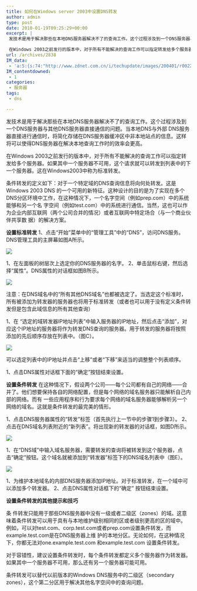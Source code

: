 ```yaml
---
title: 如何在Windows server 2003中设置DNS转发
author: admin
type: post
date: 2010-01-19T09:25:29+00:00
excerpt: |
 发技术是用于解决那些在本地DNS服务器解决不了的查询工作。这个过程涉及到一个DNS服务器与其他DNS服务器直接通信的问题。当本地DNS与外部 DNS服务器直接进行通信时，将简化存储在DNS服务器缓冲区中非本地站点的信息。这样将可以使得DNS服务器在解决本地查询工作时的效率会更高。

 在Windows 2003之前发行的版本中，对于所有不能解决的查询工作可以指定转发给多个服务器。如果其中一个服务器不可用，这个请求就可以转发到列表中的下一个服务器。这在Windows2003中称为标准转发。
url: /archives/2838
IM_data:
 - 'a:5:{s:74:"http://www.zdnet.com.cn/i/techupdate/images/200401/r00220031203lel01_a.gif";s:79:"http://blog.haohtml.com/wp-content/uploads/2011/03/cce9_r00220031203lel01_a.gif";s:74:"http://www.zdnet.com.cn/i/techupdate/images/200401/r00220031203lel01_b.gif";s:79:"http://blog.haohtml.com/wp-content/uploads/2011/03/e0d8_r00220031203lel01_b.gif";s:74:"http://www.zdnet.com.cn/i/techupdate/images/200401/r00220031203lel01_c.gif";s:79:"http://blog.haohtml.com/wp-content/uploads/2011/03/6b0a_r00220031203lel01_c.gif";s:74:"http://www.zdnet.com.cn/i/techupdate/images/200401/r00220031203lel01_d.gif";s:79:"http://blog.haohtml.com/wp-content/uploads/2011/03/8d28_r00220031203lel01_d.gif";s:74:"http://www.zdnet.com.cn/i/techupdate/images/200401/r00220031203lel01_e.gif";s:79:"http://blog.haohtml.com/wp-content/uploads/2011/03/61be_r00220031203lel01_e.gif";}'
IM_contentdowned:
 - 1
categories:
 - 服务器
tags:
 - dns

---
```

发技术是用于解决那些在本地DNS服务器解决不了的查询工作。这个过程涉及到一个DNS服务器与其他DNS服务器直接通信的问题。当本地DNS与外部 DNS服务器直接进行通信时，将简化存储在DNS服务器缓冲区中非本地站点的信息。这样将可以使得DNS服务器在解决本地查询工作时的效率会更高。

在Windows 2003之前发行的版本中，对于所有不能解决的查询工作可以指定转发给多个服务器。如果其中一个服务器不可用，这个请求就可以转发到列表中的下一个服务器。这在Windows2003中称为标准转发。

条件转发的定义如下：对于一个特定域的DNS查询信息将向何处转发。这是Windows 2003 DNS 的一个可用的新特征。这种设计的目的是为了实现在多个DNS分区环境中工作，在这种情况下，一个名字空间（例如prep.com）中的系统能够和另一个名 字空间（例如test.com）中的系统进行通信。当然，这也可以作为企业内部互联网（两个公司合并的情况）或者互联网中特定场合（与一个商业伙伴共享数 据）的解决方案。

**设置标准转发**
1、点击“开始”菜单中的“管理工具”中的“DNS”，访问DNS服务。DNS管理工具的主屏幕如图A所示。

![](http://www.zdnet.com.cn/i/techupdate/images/200401/r00220031203lel01_a.gif)

1、在左面板的树层次上选定你的DNS服务器的名字。
2、单击鼠标右键，然后选择“属性”。DNS属性的对话框如图B所示。

![](http://www.zdnet.com.cn/i/techupdate/images/200401/r00220031203lel01_b.gif)

注意：在DNS域名中的“所有其他DNS域名”也都被选定了。当选定这个标准时，所有被添加为转发器的服务器也将用于标准转发（或者也可以用于没有定义条件转发但是包含此域信息的所有其他查询）

1、在 “选定的域转发器IP地址列表”中输入服务器的IP地址，然后点击“添加”，对应这个IP地址的服务器将作为转发DNS查询的服务器。用于转发的服务器将按照添加的先后顺序存放在列表中。（图C）。

![](http://www.zdnet.com.cn/i/techupdate/images/200401/r00220031203lel01_c.gif)

可以选定列表中的IP地址并点击“上移”或者“下移”来适当的调整整个列表顺序。

1、点击DNS属性对话框下面的“确定”按钮结束设置。

**设置条件转发**
在这种情况下，假设两个公司——每个公司都有自己的网络——合并了。他们想要保持各自的网络配置，但是每个网络的域名服务器只能解析自己内部的网络。而有 一些应用程序和行为要求每个网络的域名服务器能够解析另一个网络的域名。这就是条件转发的最完美的情形。

1、点击DNS服务器属性的“转发”标签（首先执行上一节中的步骤1到步骤3）。
2、点击在DNS域名列表附近的“新列表”。将出现新的转发器的对话框，如图D所示。

![](http://www.zdnet.com.cn/i/techupdate/images/200401/r00220031203lel01_d.gif)

1、在“DNS域”中输入域名服务器，需要转发的查询将被转发到这个服务器，点击“确定”按钮。这个域名就被添加到“转发器”标签下的DNS域名列表中（图E）。

![](http://www.zdnet.com.cn/i/techupdate/images/200401/r00220031203lel01_e.gif)

1、为维护本地域名的内部DNS服务器添加IP地址。对于标准转发，在一个域中可以添加多个转发器。
2、点击DNS属性对话框下的“确定” 按钮结束设置。

**设置条件转发的其他提示和技巧**

条 件转发只能用于那些DNS服务器中没有一级或者二级区（zones）的域。这意味着条件转发可以用于具有与本地维护级别相同的区或者级别更高的区的域中。 例如，可以对test.com、corp.test.com或者prep.com设置条件转发，而example.test.com是在DNS服务器上维 护的本地分区。无论如何，在这种情况下，你都无法对one.example.test.com 和example.test.com 设置条件转发。

对于容错性，建议设置条件转发时，每个条件转发都定义多个服务器作为转发器。如果其中一个服务器不可用，那么还有另一个服务器可能可用。

条件转发可以替代以前版本的Windows DNS服务中的二级区（secondary zones），这个第二分区用于解决其他名字空间中的查询问题。